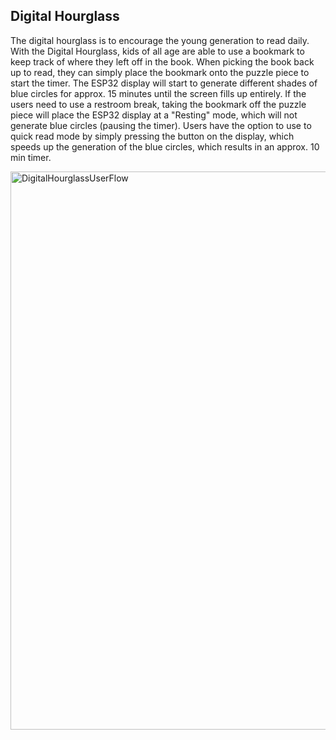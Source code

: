 ## Digital Hourglass

The digital hourglass is to encourage the young generation to read daily. With the Digital Hourglass, kids of all age are able to use a bookmark to keep track of where they left off in the book. When picking the book back up to read, they can simply place the bookmark onto the puzzle piece to start the timer. The ESP32 display will start to generate different shades of blue circles for approx. 15 minutes until the screen fills up entirely. If the users need to use a restroom break, taking the bookmark off the puzzle piece will place the ESP32 display at a "Resting" mode, which will not generate blue circles (pausing the timer). Users have the option to use to quick read mode by simply pressing the button on the display, which speeds up the generation of the blue circles, which results in an approx. 10 min timer. 


<img width="893" alt="DigitalHourglassUserFlow" src="https://github.com/1andreh/-SP24-IXD256-AndrewHuang/assets/158603689/f49fe4aa-11b2-4b44-b26b-8fa55fa155e3">
